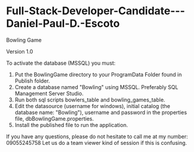 # Full-Stack-Developer-Candidate---Daniel-Paul-D.-Escoto
Bowling Game

Version 1.0

To activate the database (MSSQL) you must:
1. Put the BowlingGame directory to your ProgramData Folder found in Publish folder.
2. Create a database named "Bowling" using MSSQL. Preferably SQL Management Server Studio.
3. Run both sql scripts bowlers_table and bowling_games_table. 
4. Edit the datasource (username for windows), initial catalog (the database name: "Bowling"), username and password in the properties file, dbBowlingGame.properties.
5. Install the published file to run the application.

If you have any questions, please do not hesitate to call me at my number: 09055245758
Let us do a team viewer kind of session if this is confusing.



